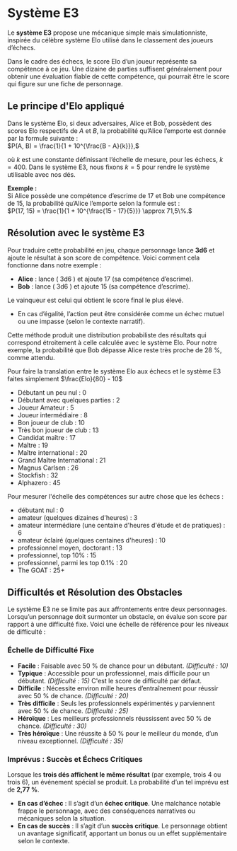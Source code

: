 # Système E3

Le **système E3** propose une mécanique simple mais simulationniste, inspirée du célèbre système Elo utilisé dans le classement des joueurs d’échecs.

Dans le cadre des échecs, le score Elo d’un joueur représente sa compétence à ce jeu. Une dizaine de parties suffisent généralement pour obtenir une évaluation fiable de cette compétence, qui pourrait être le score qui figure sur une fiche de personnage.

## Le principe d'Elo appliqué

Dans le système Elo, si deux adversaires, Alice et Bob, possèdent des scores Elo respectifs de $A$ et $B$, la probabilité qu’Alice l’emporte est donnée par la formule suivante :  
$P(A, B) = \frac{1}{1 + 10^{\frac{B - A}{k}}},$

où $k$ est une constante définissant l’échelle de mesure, pour les échecs, $k = 400$. Dans le système E3, nous fixons $k = 5$ pour rendre le système utilisable avec nos dés.

**Exemple :**  
Si Alice possède une compétence d’escrime de 17 et Bob une compétence de 15, la probabilité qu’Alice l’emporte selon la formule est :  
$P(17, 15) = \frac{1}{1 + 10^{\frac{15 - 17}{5}}} \approx 71,5\%.$

## Résolution avec le système E3

Pour traduire cette probabilité en jeu, chaque personnage lance **3d6** et ajoute le résultat à son score de compétence. Voici comment cela fonctionne dans notre exemple :

- **Alice** : lance \( 3d6 \) et ajoute 17 (sa compétence d’escrime).  
- **Bob** : lance \( 3d6 \) et ajoute 15 (sa compétence d’escrime).  

Le vainqueur est celui qui obtient le score final le plus élevé.  

- En cas d’égalité, l’action peut être considérée comme un échec mutuel ou une impasse (selon le contexte narratif).  

Cette méthode produit une distribution probabiliste des résultats qui correspond étroitement à celle calculée avec le système Elo. Pour notre exemple, la probabilité que Bob dépasse Alice reste très proche de 28 %, comme attendu.

Pour faire la translation entre le système Elo aux échecs et le système E3 faites simplement  $\frac{Elo}{80} - 10$
  - Débutant un peu nul : 0
  - Débutant avec quelques parties : 2
  - Joueur Amateur : 5
  - Joueur intermédiaire : 8
  - Bon joueur de club : 10
  - Très bon joueur de club : 13
  - Candidat maître : 17
  - Maître : 19
  - Maître international : 20
  - Grand Maître International : 21
  - Magnus Carlsen : 26
  - Stockfish : 32
  - Alphazero : 45

Pour mesurer l'échelle des compétences sur autre chose que les échecs :
  - débutant nul : 0
  - amateur (quelques dizaines d'heures) : 3
  - amateur intermédiare (une centaine d'heures d'étude et de pratiques) : 6
  - amateur éclairé (quelques centaines d'heures) : 10
  - professionnel moyen, doctorant : 13
  - professionnel, top 10% : 15
  - professionnel, parmi les top 0.1% : 20
  - The GOAT : 25+


## Difficultés et Résolution des Obstacles

Le système E3 ne se limite pas aux affrontements entre deux personnages. Lorsqu’un personnage doit surmonter un obstacle, on évalue son score par rapport à une difficulté fixe. Voici une échelle de référence pour les niveaux de difficulté :

### Échelle de Difficulté Fixe
- **Facile** : Faisable avec 50 % de chance pour un débutant. *(Difficulté : 10)*  
- **Typique** : Accessible pour un professionnel, mais difficile pour un débutant. *(Difficulté : 15)*  C'est le score de difficulté par défaut.
- **Difficile** : Nécessite environ mille heures d’entraînement pour réussir avec 50 % de chance. *(Difficulté : 20)*  
- **Très difficile** : Seuls les professionnels expérimentés y parviennent avec 50 % de chance. *(Difficulté : 25)*  
- **Héroïque** : Les meilleurs professionnels réussissent avec 50 % de chance. *(Difficulté : 30)*  
- **Très héroïque** : Une réussite à 50 % pour le meilleur du monde, d’un niveau exceptionnel. *(Difficulté : 35)*  

### Imprévus : Succès et Échecs Critiques
Lorsque les **trois dés affichent le même résultat** (par exemple, trois 4 ou trois 6), un événement spécial se produit. La probabilité d’un tel imprévu est de **2,77 %**.

- **En cas d’échec** : Il s’agit d’un **échec critique**. Une malchance notable frappe le personnage, avec des conséquences narratives ou mécaniques selon la situation.  
- **En cas de succès** : Il s’agit d’un **succès critique**. Le personnage obtient un avantage significatif, apportant un bonus ou un effet supplémentaire selon le contexte.
